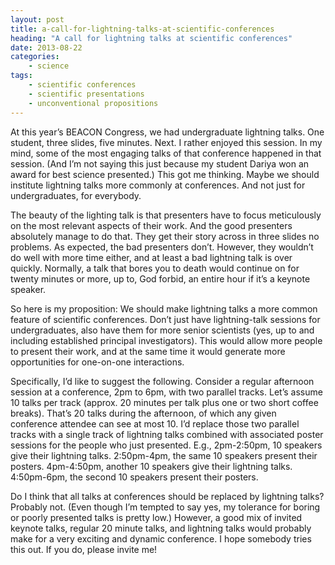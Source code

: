 ```yaml
---
layout: post
title: a-call-for-lightning-talks-at-scientific-conferences
heading: "A call for lightning talks at scientific conferences"
date: 2013-08-22
categories: 
    - science
tags:
    - scientific conferences
    - scientific presentations
    - unconventional propositions
---
```

At this year’s BEACON Congress, we had undergraduate lightning talks. One student, three slides, five minutes. Next. I rather enjoyed this session. In my mind, some of the most engaging talks of that conference happened in that session. (And I’m not saying this just because my student Dariya won an award for best science presented.) This got me thinking. Maybe we should institute lightning talks more commonly at conferences. And not just for undergraduates, for everybody.

<!--more-->

The beauty of the lighting talk is that presenters have to focus meticulously on the most relevant aspects of their work. And the good presenters absolutely manage to do that. They get their story across in three slides no problems. As expected, the bad presenters don’t. However, they wouldn’t do well with more time either, and at least a bad lightning talk is over quickly. Normally, a talk that bores you to death would continue on for twenty minutes or more, up to, God forbid, an entire hour if it’s a keynote speaker.

So here is my proposition: We should make lightning talks a more common feature of scientific conferences. Don’t just have lightning-talk sessions for undergraduates, also have them for more senior scientists (yes, up to and including established principal investigators). This would allow more people to present their work, and at the same time it would generate more opportunities for one-on-one interactions.

Specifically, I’d like to suggest the following. Consider a regular afternoon session at a conference, 2pm to 6pm, with two parallel tracks. Let’s assume 10 talks per track (approx. 20 minutes per talk plus one or two short coffee breaks). That’s 20 talks during the afternoon, of which any given conference attendee can see at most 10. I’d replace those two parallel tracks with a single track of lightning talks combined with associated poster sessions for the people who just presented. E.g., 2pm-2:50pm, 10 speakers give their lightning talks. 2:50pm-4pm, the same 10 speakers present their posters. 4pm-4:50pm, another 10 speakers give their lightning talks. 4:50pm-6pm, the second 10 speakers present their posters.

Do I think that all talks at conferences should be replaced by lightning talks? Probably not. (Even though I’m tempted to say yes, my tolerance for boring or poorly presented talks is pretty low.) However, a good mix of invited keynote talks, regular 20 minute talks, and lightning talks would probably make for a very exciting and dynamic conference. I hope somebody tries this out. If you do, please invite me!
